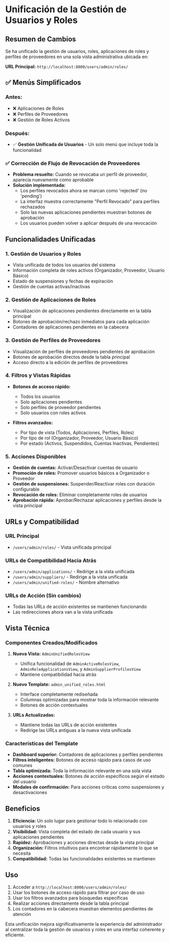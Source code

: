 # Unificación de la Gestión de Usuarios y Roles

## Resumen de Cambios

Se ha unificado la gestión de usuarios, roles, aplicaciones de roles y perfiles de proveedores en una sola vista administrativa ubicada en:

**URL Principal:** `http://localhost:8000/users/admin/roles/`

## ✅ Menús Simplificados

### Antes:
- ❌ Aplicaciones de Roles
- ❌ Perfiles de Proveedores  
- ❌ Gestión de Roles Activos

### Después:
- ✅ **Gestión Unificada de Usuarios** - Un solo menú que incluye toda la funcionalidad

### ✅ **Corrección de Flujo de Revocación de Proveedores**
- **Problema resuelto:** Cuando se revocaba un perfil de proveedor, aparecía nuevamente como aprobable
- **Solución implementada:** 
  - Los perfiles revocados ahora se marcan como 'rejected' (no 'pending')
  - La interfaz muestra correctamente "Perfil Revocado" para perfiles rechazados
  - Solo las nuevas aplicaciones pendientes muestran botones de aprobación
  - Los usuarios pueden volver a aplicar después de una revocación

## Funcionalidades Unificadas

### 1. Gestión de Usuarios y Roles
- Vista unificada de todos los usuarios del sistema
- Información completa de roles activos (Organizador, Proveedor, Usuario Básico)
- Estado de suspensiones y fechas de expiración
- Gestión de cuentas activas/inactivas

### 2. Gestión de Aplicaciones de Roles
- Visualización de aplicaciones pendientes directamente en la tabla principal
- Botones de aprobación/rechazo inmediatos para cada aplicación
- Contadores de aplicaciones pendientes en la cabecera

### 3. Gestión de Perfiles de Proveedores
- Visualización de perfiles de proveedores pendientes de aprobación
- Botones de aprobación directos desde la tabla principal
- Acceso directo a la edición de perfiles de proveedores

### 4. Filtros y Vistas Rápidas
- **Botones de acceso rápido:**
  - Todos los usuarios
  - Solo aplicaciones pendientes
  - Solo perfiles de proveedor pendientes
  - Solo usuarios con roles activos

- **Filtros avanzados:**
  - Por tipo de vista (Todos, Aplicaciones, Perfiles, Roles)
  - Por tipo de rol (Organizador, Proveedor, Usuario Básico)
  - Por estado (Activos, Suspendidos, Cuentas Inactivas, Pendientes)

### 5. Acciones Disponibles
- **Gestión de cuentas:** Activar/Desactivar cuentas de usuario
- **Promoción de roles:** Promover usuarios básicos a Organizador o Proveedor
- **Gestión de suspensiones:** Suspender/Reactivar roles con duración configurable
- **Revocación de roles:** Eliminar completamente roles de usuarios
- **Aprobación rápida:** Aprobar/Rechazar aplicaciones y perfiles desde la vista principal

## URLs y Compatibilidad

### URL Principal
- `/users/admin/roles/` - Vista unificada principal

### URLs de Compatibilidad Hacia Atrás
- `/users/admin/applications/` - Redirige a la vista unificada
- `/users/admin/suppliers/` - Redirige a la vista unificada
- `/users/admin/unified-roles/` - Nombre alternativo

### URLs de Acción (Sin cambios)
- Todas las URLs de acción existentes se mantienen funcionando
- Las redirecciones ahora van a la vista unificada

## Vista Técnica

### Componentes Creados/Modificados

1. **Nueva Vista:** `AdminUnifiedRolesView`
   - Unifica funcionalidad de `AdminActiveRolesView`, `AdminRoleApplicationsView`, y `AdminSupplierProfilesView`
   - Mantiene compatibilidad hacia atrás

2. **Nuevo Template:** `admin_unified_roles.html`
   - Interface completamente rediseñada
   - Columnas optimizadas para mostrar toda la información relevante
   - Botones de acción contextuales

3. **URLs Actualizadas:** 
   - Mantiene todas las URLs de acción existentes
   - Redirige las URLs antiguas a la nueva vista unificada

### Características del Template

- **Dashboard superior:** Contadores de aplicaciones y perfiles pendientes
- **Filtros inteligentes:** Botones de acceso rápido para casos de uso comunes
- **Tabla optimizada:** Toda la información relevante en una sola vista
- **Acciones contextuales:** Botones de acción específicos según el estado del usuario
- **Modales de confirmación:** Para acciones críticas como suspensiones y desactivaciones

## Beneficios

1. **Eficiencia:** Un solo lugar para gestionar todo lo relacionado con usuarios y roles
2. **Visibilidad:** Vista completa del estado de cada usuario y sus aplicaciones pendientes
3. **Rapidez:** Aprobaciones y acciones directas desde la vista principal
4. **Organización:** Filtros intuitivos para encontrar rápidamente lo que se necesita
5. **Compatibilidad:** Todas las funcionalidades existentes se mantienen

## Uso

1. Acceder a `http://localhost:8000/users/admin/roles/`
2. Usar los botones de acceso rápido para filtrar por caso de uso
3. Usar los filtros avanzados para búsquedas específicas
4. Realizar acciones directamente desde la tabla principal
5. Los contadores en la cabecera muestran elementos pendientes de atención

Esta unificación mejora significativamente la experiencia del administrador al centralizar toda la gestión de usuarios y roles en una interfaz coherente y eficiente.
